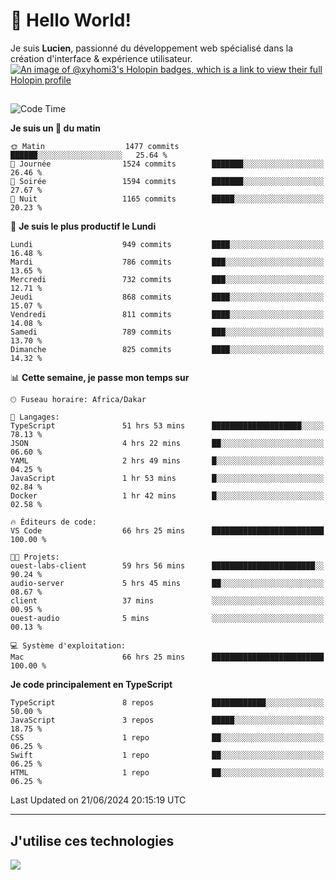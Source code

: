 # 👋 Hello World!

Je suis **Lucien**, passionné du développement web spécialisé dans la création d'interface & expérience utilisateur.
[![An image of @xyhomi3's Holopin badges, which is a link to view their full Holopin profile](https://holopin.me/xyhomi3)](https://holopin.io/@xyhomi3)

##

<!--START_SECTION:waka-->
![Code Time](http://img.shields.io/badge/Code%20Time-1%2C421%20hrs%206%20mins-blue)

**Je suis un 🐤 du matin** 

```text
🌞 Matin                  1477 commits        ██████░░░░░░░░░░░░░░░░░░░   25.64 % 
🌆 Journée                1524 commits        ███████░░░░░░░░░░░░░░░░░░   26.46 % 
🌃 Soirée                 1594 commits        ███████░░░░░░░░░░░░░░░░░░   27.67 % 
🌙 Nuit                   1165 commits        █████░░░░░░░░░░░░░░░░░░░░   20.23 % 
```
📅 **Je suis le plus productif le Lundi** 

```text
Lundi                    949 commits         ████░░░░░░░░░░░░░░░░░░░░░   16.48 % 
Mardi                    786 commits         ███░░░░░░░░░░░░░░░░░░░░░░   13.65 % 
Mercredi                 732 commits         ███░░░░░░░░░░░░░░░░░░░░░░   12.71 % 
Jeudi                    868 commits         ████░░░░░░░░░░░░░░░░░░░░░   15.07 % 
Vendredi                 811 commits         ████░░░░░░░░░░░░░░░░░░░░░   14.08 % 
Samedi                   789 commits         ███░░░░░░░░░░░░░░░░░░░░░░   13.70 % 
Dimanche                 825 commits         ████░░░░░░░░░░░░░░░░░░░░░   14.32 % 
```


📊 **Cette semaine, je passe mon temps sur** 

```text
🕑︎ Fuseau horaire: Africa/Dakar

💬 Langages: 
TypeScript               51 hrs 53 mins      ████████████████████░░░░░   78.13 % 
JSON                     4 hrs 22 mins       ██░░░░░░░░░░░░░░░░░░░░░░░   06.60 % 
YAML                     2 hrs 49 mins       █░░░░░░░░░░░░░░░░░░░░░░░░   04.25 % 
JavaScript               1 hr 53 mins        █░░░░░░░░░░░░░░░░░░░░░░░░   02.84 % 
Docker                   1 hr 42 mins        █░░░░░░░░░░░░░░░░░░░░░░░░   02.58 % 

🔥 Éditeurs de code: 
VS Code                  66 hrs 25 mins      █████████████████████████   100.00 % 

🐱‍💻 Projets: 
ouest-labs-client        59 hrs 56 mins      ███████████████████████░░   90.24 % 
audio-server             5 hrs 45 mins       ██░░░░░░░░░░░░░░░░░░░░░░░   08.67 % 
client                   37 mins             ░░░░░░░░░░░░░░░░░░░░░░░░░   00.95 % 
ouest-audio              5 mins              ░░░░░░░░░░░░░░░░░░░░░░░░░   00.13 % 

💻 Système d'exploitation: 
Mac                      66 hrs 25 mins      █████████████████████████   100.00 % 
```

**Je code principalement en TypeScript** 

```text
TypeScript               8 repos             ████████████░░░░░░░░░░░░░   50.00 % 
JavaScript               3 repos             █████░░░░░░░░░░░░░░░░░░░░   18.75 % 
CSS                      1 repo              ██░░░░░░░░░░░░░░░░░░░░░░░   06.25 % 
Swift                    1 repo              ██░░░░░░░░░░░░░░░░░░░░░░░   06.25 % 
HTML                     1 repo              ██░░░░░░░░░░░░░░░░░░░░░░░   06.25 % 
```




 Last Updated on 21/06/2024 20:15:19 UTC
<!--END_SECTION:waka-->
---

## J'utilise ces technologies

<p align="left">
  <a href="https://skillicons.dev">
    <img src="https://skillicons.dev/icons?i=ts,js,md,scss,tailwind,react,docker,express,astro,vite,nextjs,vercel,figma,ableton" />
  </a>
</p>

